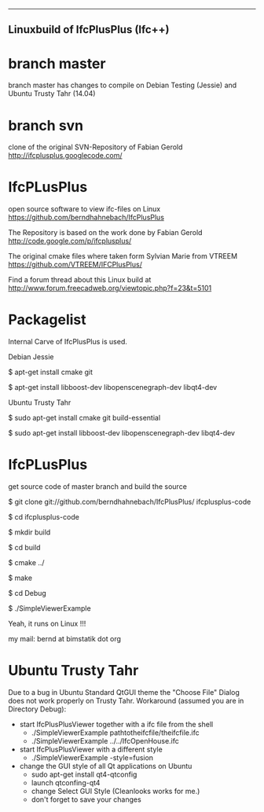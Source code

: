 ----------------------------------
Linuxbuild of IfcPlusPlus (Ifc++)
----------------------------------


branch master
=============
branch master has changes to compile on Debian Testing (Jessie) and Ubuntu Trusty Tahr (14.04)



branch svn
=============
clone of the original SVN-Repository of Fabian Gerold  http://ifcplusplus.googlecode.com/



IfcPLusPlus
============
open source software to view ifc-files on Linux
https://github.com/berndhahnebach/IfcPlusPlus

The Repository is based on the work done by Fabian Gerold 
http://code.google.com/p/ifcplusplus/

The original cmake files where taken form Sylvian Marie from VTREEM
https://github.com/VTREEM/IFCPlusPlus/

Find a forum thread about this Linux build at
http://www.forum.freecadweb.org/viewtopic.php?f=23&t=5101


Packagelist
===========
Internal Carve of IfcPlusPlus is used.

Debian Jessie

$ apt-get install cmake git 

$ apt-get install libboost-dev libopenscenegraph-dev libqt4-dev


Ubuntu Trusty Tahr

$ sudo apt-get install cmake git build-essential

$ sudo apt-get install libboost-dev libopenscenegraph-dev libqt4-dev


IfcPLusPlus
===========
get source code of master branch and build the source

$ git clone git://github.com/berndhahnebach/IfcPlusPlus/  ifcplusplus-code

$ cd ifcplusplus-code

$ mkdir build

$ cd build

$ cmake ../

$ make

$ cd Debug

$ ./SimpleViewerExample


Yeah, it runs on Linux !!!

my mail: bernd at bimstatik dot org


Ubuntu Trusty Tahr
==================
Due to a bug in Ubuntu Standard QtGUI theme the "Choose File" Dialog does not work properly on Trusty Tahr.
Workaround (assumed you are in Directory Debug):
* start IfcPlusPlusViewer together with a ifc file from the shell
    * ./SimpleViewerExample pathtotheifcfile/theifcfile.ifc
    * ./SimpleViewerExample ../../IfcOpenHouse.ifc
* start IfcPlusPlusViewer with a different style
    * ./SimpleViewerExample -style=fusion
* change the GUI style of all Qt applications on Ubuntu
    * sudo apt-get install qt4-qtconfig
    * launch qtconfing-qt4
    * change Select GUI Style (Cleanlooks works for me.)
    * don't forget to save your changes


